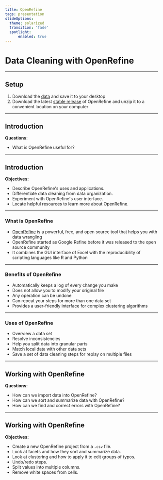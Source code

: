 ```yaml
---
title: OpenRefine
tags: presentation
slideOptions:
  theme: solarized
  transition: 'fade'
  spotlight:
      enabled: true
---
```


# Data Cleaning with OpenRefine

---

## Setup

1. Download the [data](https://ndownloader.figshare.com/files/2252083) and save it to your desktop
2. Download the latest [stable release](https://openrefine.org/download.html) of OpenRefine and unzip it to a convenient location on your computer

---

## Introduction

**Questions:**

- What is OpenRefine useful for?

---

## Introduction

**Objectives:**

- Describe OpenRefine's uses and applications.
- Differentiate data cleaning from data organization.
- Experiment with OpenRefine's user interface.
- Locate helpful resources to learn more about OpenRefine.

---

### What is OpenRefine

- [OpenRefine](http://openrefine.org/) is a powerful, free, and open source tool that helps you with data wrangling
- OpenRefine started as Google Refine before it was released to the open source community
- It combines the GUI interface of Excel with the reproducibility of scripting languages like R and Python

---

### Benefits of OpenRefine

- Automatically keeps a log of every change you make
- Does not allow you to modify your original file
- Any operation can be undone
- Can repeat your steps for more than one data set
- Provides a user-friendly interface for complex clustering algorithms

---

### Uses of OpenRefine

- Overview a data set
- Resolve inconsistencies
- Help you split data into granular parts
- Match local data with other data sets
- Save a set of data cleaning steps for replay on multiple files

---

## Working with OpenRefine

**Questions:**

- How can we import data into OpenRefine?
- How can we sort and summarize data with OpenRefine?
- How can we find and correct errors with OpenRefine?

---

## Working with OpenRefine

**Objectives:**

- Create a new OpenRefine project from a `.csv` file.
- Look at facets and how they sort and summarize data.
- Look at clustering and how to apply it to edit groups of typos.
- Undo/redo steps.
- Split values into multiple columns.
- Remove white spaces from cells.